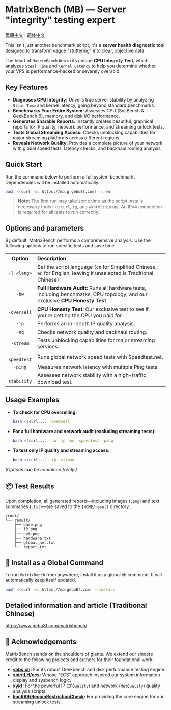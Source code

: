 # MatrixBench (MB) — Server "integrity" testing expert

[繁體中文](https://github.com/gebu8f8/MatrixBench/blob/main/README_zh.md) | [简体中文](https://github.com/gebu8f8/MatrixBench/blob/main/README_cn.md)

This isn't just another benchmark script; it's a **server health diagnostic tool** designed to transform vague "stuttering" into clear, objective data.

The heart of `MatrixBench` lies in its unique **CPU Integrity Test**, which analyzes `Steal Time` and `Kernel Latency` to help you determine whether your VPS is performance-hacked or severely oversold.

## Key Features

*   **Diagnoses CPU Integrity:** Unveils true server stability by analyzing `Steal Time` and kernel latency, going beyond standard benchmarks.
*   **Benchmarks Your Entire System:** Assesses CPU (SysBench & GeekBench 6), memory, and disk I/O performance.
*   **Generates Sharable Reports:** Instantly creates beautiful, graphical reports for IP quality, network performance, and streaming unlock tests.
*   **Tests Global Streaming Access:** Checks unblocking capabilities for major streaming platforms across different regions.
*   **Reveals Network Quality:** Provides a complete picture of your network with global speed tests, latency checks, and backhaul routing analysis.

## Quick Start

Run the command below to perform a full system benchmark. Dependencies will be installed automatically.

```bash
bash <(curl -sL https://mb.g gebu8f.com) -l en
```
> **Note:** The first run may take some time as the script installs necessary tools like `curl`, `jq`, and `wkhtmltoimage`. An IPv4 connection is required for all tests to run correctly.
## Options and parameters
By default, MatrixBench performs a comprehensive analysis. Use the following options to run specific tests and save time.

| Option | Description |
| :---: |:--- |
|`-l <lang>`| Set the script language (`cn` for Simplified Chinese, `en` for English, leaving it unselected is Traditional Chinese) |
|`-hw`| **Full Hardware Audit:** Runs all hardware tests, including benchmarks, CPU topology, and our exclusive **CPU Honesty Test**.|
|`-oversell`| **CPU Honesty Test:** Our exclusive test to see if you're getting the CPU you paid for. |
| `-ip`        | Performs an in-depth IP quality analysis.                   |
| `-nq`        | Checks network quality and backhaul routing.                |
| `-stream`    | Tests unblocking capabilities for major streaming services. |
| `-speedtest` | Runs global network speed tests with Speedtest.net.         |
| `-ping`      | Measures network latency with multiple Ping tests.          |
| `-stability` | Assesses network stability with a high-traffic download test. |
## Usage Examples

*   **To check for CPU overselling:**
    ```bash
    bash <(curl...) -oversell
    ```
*   **For a full hardware and network audit (excluding streaming tests):**
    ```bash
    bash <(curl...) -hw -ip -nq -speedtest -ping
    ```
*   **To test only IP quality and streaming access:**
    ```bash
    bash <(curl...) -ip -stream
    ```
*(Options can be combined freely.)*

## 📦 Test Results

Upon completion, all generated reports—including images (`.png`) and text summaries (`.txt`)—are saved to the `$HOME/result` directory.

```
/root/
└── result/
    ├── base.png
    ├── IP.png
    ├── net.png
    ├── hardware.txt
    ├── global_net.txt
    └── report.txt
```
## 🚀 Install as a Global Command

To run `MatrixBench` from anywhere, install it as a global `mb` command. It will automatically keep itself updated.

```bash
bash <(curl -sL https://mb.gebu8f.com) --install
```
## Detailed information and article (Traditional Chinese)
https://www.gebu8f.com/matrixbench/
## 🙏 Acknowledgements

MatrixBench stands on the shoulders of giants. We extend our sincere credit to the following projects and authors for their foundational work:

*   **[yabs.sh](https://github.com/masonr/yet-another-bench-script):** For its robust Geekbench and disk performance testing engine.
*   **[spiritLH/ecs](https://github.com/oneclickvirt/ecs):** Whose "ECS" approach inspired our system information display and sysbench logic.
*   **[xykt](https://github.com/xykt):** For the powerful IP (`IPQuality`) and network (`NetQuality`) quality analysis scripts.
*   **[lmc999/RegionRestrictionCheck](https://github.com/lmc999/RegionRestrictionCheck):** For providing the core engine for our streaming unlock tests.
